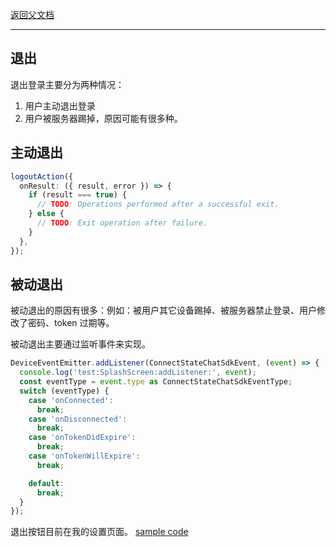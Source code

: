 [返回父文档](./index.md)

---

## 退出

退出登录主要分为两种情况：

1. 用户主动退出登录
2. 用户被服务器踢掉，原因可能有很多种。

## 主动退出

```typescript
logoutAction({
  onResult: ({ result, error }) => {
    if (result === true) {
      // TODO: Operations performed after a successful exit.
    } else {
      // TODO: Exit operation after failure.
    }
  },
});
```

## 被动退出

被动退出的原因有很多：例如：被用户其它设备踢掉、被服务器禁止登录、用户修改了密码、token 过期等。

被动退出主要通过监听事件来实现。

```typescript
DeviceEventEmitter.addListener(ConnectStateChatSdkEvent, (event) => {
  console.log('test:SplashScreen:addListener:', event);
  const eventType = event.type as ConnectStateChatSdkEventType;
  switch (eventType) {
    case 'onConnected':
      break;
    case 'onDisconnected':
      break;
    case 'onTokenDidExpire':
      break;
    case 'onTokenWillExpire':
      break;

    default:
      break;
  }
});
```

退出按钮目前在我的设置页面。
[sample code](example/src/screens/MySetting.tsx)
